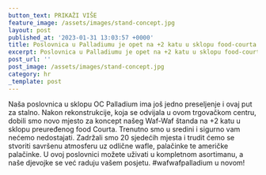 ```yaml
---
button_text: PRIKAŽI VIŠE
feature_image: /assets/images/stand-concept.jpg
layout: post
published_at: '2023-01-31 13:03:57 +0000'
title: Poslovnica u Palladiumu je opet na +2 katu u sklopu food-courta!
excerpt: Poslovnica u Palladiumu je opet na +2 katu u sklopu food-courta!
post_url: ''
post_image: /assets/images/stand-concept.jpg
category: hr
_template: post
---
```



Naša poslovnica u sklopu OC Palladium ima još jedno preseljenje i ovaj put za stalno. Nakon rekonstrukcije, koja se odvijala u ovom trgovačkom centru, dobili smo novo mjesto za koncept našeg Waf-Waf štanda na +2 katu u sklopu preuređenog food Courta. Trenutno smo u sredini i sigurno vam nećemo nedostajati. Zadržali smo 20 sjedećih mjesta i trudit ćemo se stvoriti savršenu atmosferu uz odlične wafle, palačinke te američke palačinke. U ovoj poslovnici možete uživati ​​u kompletnom asortimanu, a naše djevojke se već raduju vašem posjetu. #wafwafpalladium u novom!
